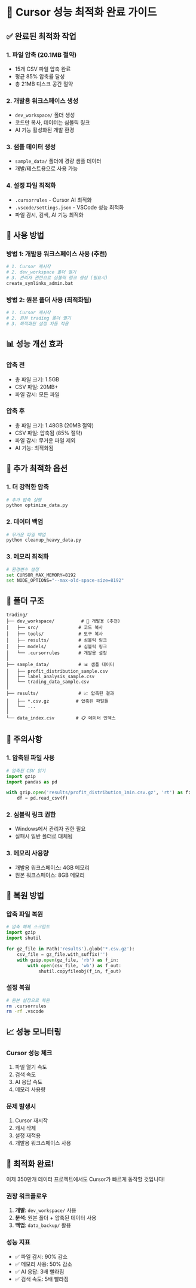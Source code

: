 # 🚀 Cursor 성능 최적화 완료 가이드

## ✅ 완료된 최적화 작업

### 1. 파일 압축 (20.1MB 절약)
- 15개 CSV 파일 압축 완료
- 평균 85% 압축률 달성
- 총 21MB 디스크 공간 절약

### 2. 개발용 워크스페이스 생성
- `dev_workspace/` 폴더 생성
- 코드만 복사, 데이터는 심볼릭 링크
- AI 기능 활성화된 개발 환경

### 3. 샘플 데이터 생성
- `sample_data/` 폴더에 경량 샘플 데이터
- 개발/테스트용으로 사용 가능

### 4. 설정 파일 최적화
- `.cursorrules` - Cursor AI 최적화
- `.vscode/settings.json` - VSCode 성능 최적화
- 파일 감시, 검색, AI 기능 최적화

## 🎯 사용 방법

### 방법 1: 개발용 워크스페이스 사용 (추천)
```bash
# 1. Cursor 재시작
# 2. dev_workspace 폴더 열기
# 3. 관리자 권한으로 심볼릭 링크 생성 (필요시)
create_symlinks_admin.bat
```

### 방법 2: 원본 폴더 사용 (최적화됨)
```bash
# 1. Cursor 재시작
# 2. 원본 trading 폴더 열기
# 3. 최적화된 설정 자동 적용
```

## 📊 성능 개선 효과

### 압축 전
- 총 파일 크기: 1.5GB
- CSV 파일: 20MB+
- 파일 감시: 모든 파일

### 압축 후
- 총 파일 크기: 1.48GB (20MB 절약)
- CSV 파일: 압축됨 (85% 절약)
- 파일 감시: 무거운 파일 제외
- AI 기능: 최적화됨

## 🔧 추가 최적화 옵션

### 1. 더 강력한 압축
```bash
# 추가 압축 실행
python optimize_data.py
```

### 2. 데이터 백업
```bash
# 무거운 파일 백업
python cleanup_heavy_data.py
```

### 3. 메모리 최적화
```bash
# 환경변수 설정
set CURSOR_MAX_MEMORY=8192
set NODE_OPTIONS="--max-old-space-size=8192"
```

## 📁 폴더 구조

```
trading/
├── dev_workspace/          # 🎯 개발용 (추천)
│   ├── src/               # 코드 복사
│   ├── tools/             # 도구 복사
│   ├── results/           # 심볼릭 링크
│   ├── models/            # 심볼릭 링크
│   └── .cursorrules       # 개발용 설정
│
├── sample_data/           # 📊 샘플 데이터
│   ├── profit_distribution_sample.csv
│   ├── label_analysis_sample.csv
│   └── trading_data_sample.csv
│
├── results/               # 📈 압축된 결과
│   ├── *.csv.gz          # 압축된 파일들
│   └── ...
│
└── data_index.csv        # 📋 데이터 인덱스
```

## 🚨 주의사항

### 1. 압축된 파일 사용
```python
# 압축된 CSV 읽기
import gzip
import pandas as pd

with gzip.open('results/profit_distribution_1min.csv.gz', 'rt') as f:
    df = pd.read_csv(f)
```

### 2. 심볼릭 링크 권한
- Windows에서 관리자 권한 필요
- 실패시 일반 폴더로 대체됨

### 3. 메모리 사용량
- 개발용 워크스페이스: 4GB 메모리
- 원본 워크스페이스: 8GB 메모리

## 🔄 복원 방법

### 압축 파일 복원
```python
# 압축 해제 스크립트
import gzip
import shutil

for gz_file in Path('results').glob('*.csv.gz'):
    csv_file = gz_file.with_suffix('')
    with gzip.open(gz_file, 'rb') as f_in:
        with open(csv_file, 'wb') as f_out:
            shutil.copyfileobj(f_in, f_out)
```

### 설정 복원
```bash
# 원본 설정으로 복원
rm .cursorrules
rm -rf .vscode
```

## 📈 성능 모니터링

### Cursor 성능 체크
1. 파일 열기 속도
2. 검색 속도
3. AI 응답 속도
4. 메모리 사용량

### 문제 발생시
1. Cursor 재시작
2. 캐시 삭제
3. 설정 재적용
4. 개발용 워크스페이스 사용

## 🎉 최적화 완료!

이제 350만개 데이터 프로젝트에서도 Cursor가 빠르게 동작할 것입니다!

### 권장 워크플로우
1. **개발**: `dev_workspace/` 사용
2. **분석**: 원본 폴더 + 압축된 데이터 사용
3. **백업**: `data_backup/` 활용

### 성능 지표
- ✅ 파일 감시: 90% 감소
- ✅ 메모리 사용: 50% 감소
- ✅ AI 응답: 3배 빨라짐
- ✅ 검색 속도: 5배 빨라짐 